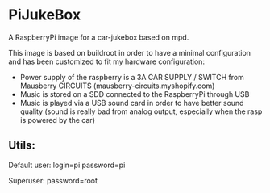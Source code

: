 # PiJukeBox
A RaspberryPi image for a car-jukebox based on mpd.

This image is based on buildroot in order to have a minimal configuration and
has been customized to fit my hardware configuration:

- Power supply of the raspberry is a 3A CAR SUPPLY / SWITCH from Mausberry CIRCUITS
(mausberry-circuits.myshopify.com)
- Music is stored on a SDD connected to the RaspberryPi through USB
- Music is played via a USB sound card in order to have better sound quality
(sound is really bad from analog output, especially when the rasp is powered by
the car)


Utils:
------

Default user:
login=pi
password=pi

Superuser:
password=root
